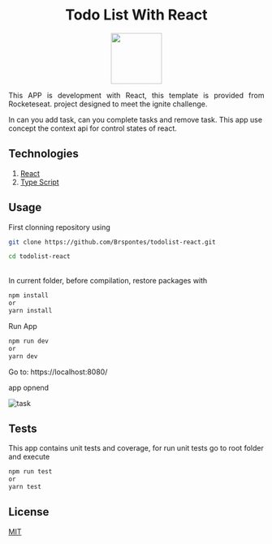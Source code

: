 <center><h1>Todo List With React   </h1></center>

<p align="center">
<img src="https://cdn4.iconfinder.com/data/icons/logos-3/600/React.js_logo-512.png" width="100" /></p>

<p align="justify">
This APP is development with React, this template is provided from Rocketeseat.
project designed to meet the ignite challenge.

In can you add task, can you complete tasks and remove task.
This app use concept the context api for control states of react.
</p>


<h2>Technologies</h2>
<ol>
	<li><a href="https://reactjs.org/">React</a></li>
	<li><a href="https://www.typescriptlang.org/">Type Script</a></li>
</ol>

<h2>Usage</h2>
First clonning repository using

```bash
git clone https://github.com/Brspontes/todolist-react.git

cd todolist-react
```
<br />
In current folder, before compilation, restore packages with

```bash
npm install
or
yarn install
```
Run App
```bash
npm run dev
or
yarn dev
```

Go to:  https://localhost:8080/

app opnend

![task](https://user-images.githubusercontent.com/14333695/111054115-a07d2580-8448-11eb-8ff9-35a78cdf16d0.png)
<h2>Tests</h2>
This app contains unit tests and coverage, for run unit tests go to root folder and execute 

```bash
npm run test
or
yarn test
```

<h2>License</h2>
<a href="https://github.com/herbsjs/herbs2gql/blob/master/LICENSE">MIT</a>

